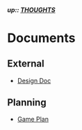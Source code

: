 ##### up:: [THOUGHTS](../THOUGHTS.md)

# Documents

## External

- [Design Doc](../documents/design_document.md)

## Planning

- [Game Plan](../documents/game_plan.md)
